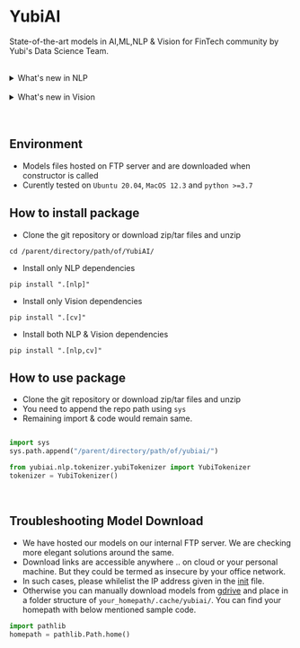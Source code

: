 # YubiAI

State-of-the-art models in AI,ML,NLP & Vision for FinTech community by Yubi's Data Science Team.
<br>
<br>

<details>
<summary>What's new in NLP</summary>
<p>

* Oct 2022
    * [YubiTokenizer trained on FinTech multilingual data](./yubiai/nlp/tokenizer/)
    * [YubiBERT Micro Encoder4](./yubiai/nlp/yubiEmbeddings/)
* Nov 2022
    * [YubiBERT Small Encoder8](./yubiai/nlp/yubiEmbeddings/)
    * [HuggingFace Supported YubiTokenizers](./yubiai/nlp/tokenizer/)
* Dec 2022
    * [YuLan V1 - Yubi's Text Language Detection](./yubiai/nlp/language_detection/)
    * [TrueCaser Model](./yubiai/nlp/seq2seq/)
    * [Character-2-Text generation Model](./yubiai/nlp/seq2seq/)
* Feb 2023
    * [YuLan V2 - Yubi's Text Language Detection](./yubiai/nlp/language_detection/)


</p>
</details>
</br>

<details><summary>What's new in Vision</summary><p>

* January 2023
    * [Image Augmentations (Random rotate & croppings)](./yubiai/vision/utility/)
    * [Document Skew Detection](./yubiai/vision/skew_detection/)

</p></details>
</br>
<br>


## Environment
* Models files hosted on FTP server and are downloaded when constructor is called
* Curently tested on `Ubuntu 20.04`, `MacOS 12.3` and `python >=3.7`

## How to install package
* Clone the git repository or download zip/tar files and unzip
```
cd /parent/directory/path/of/YubiAI/
```
* Install only NLP dependencies
```
pip install ".[nlp]"
```
* Install only Vision dependencies
```
pip install ".[cv]"
```
* Install both NLP & Vision dependencies
```
pip install ".[nlp,cv]"
```

## How to use package
* Clone the git repository or download zip/tar files and unzip
* You need to append the repo path using `sys`
* Remaining import & code would remain same.

```python

import sys
sys.path.append("/parent/directory/path/of/yubiai/")

from yubiai.nlp.tokenizer.yubiTokenizer import YubiTokenizer
tokenizer = YubiTokenizer()

```

<br>

## Troubleshooting Model Download
* We have hosted our models on our internal FTP server. We are checking more elegant solutions around the same.
* Download links are accessible anywhere .. on cloud or your personal machine. But they could be termed as insecure by your office network.
* In such cases, please whilelist the IP address given in the [init](./yubiai/__init__.py) file.
* Otherwise you can manually download models from [gdrive](https://drive.google.com/drive/folders/1K_A57Gzj0wiQynarnlbJhfejzf8Et_e1) and place in a folder structure of `your_homepath/.cache/yubiai/`. You can find your homepath with below mentioned sample code.
```python
import pathlib
homepath = pathlib.Path.home()
```

</br>